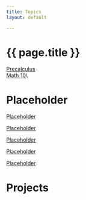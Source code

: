 ```yaml
---
title: Topics
layout: default

---
```


# {{ page.title }}

[Precalculus](/Precalc/index.md)\
[Math 10](/Math10/index.md)\


# Placeholder




<a href="" download>Placeholder</a>

<a href="" download>Placeholder</a>

<a href="" download>Placeholder</a>

<a href="" download>Placeholder</a>

<a href="" download>Placeholder</a>


# Projects




<!--


Hey. Why are you poking around here. Stop.
-->